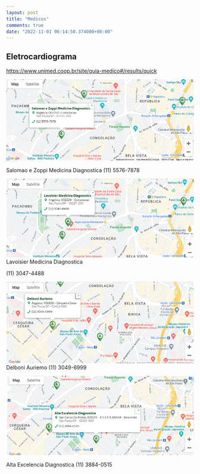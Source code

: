 ```yaml
---
layout: post
title: "Medicos"
comments: true
date: "2022-11-01 06:14:50.374000+00:00"
---
```


## Eletrocardiograma

https://www.unimed.coop.br/site/guia-medico#/results/quick

![](/assets/img/6D8spOIzs_f964a34a9f63b523473ffb71a2aa78dd.png)

Salomao e Zoppi Medicina Diagnostica
(11) 5576-7878

![](/assets/img/6D8spOIzs_41ab66016c463da53045263df266f99e.png)
Lavoisier Medicina Diagnostica

(11) 3047-4488


![](/assets/img/6D8spOIzs_5ac02812070371af7895c0329316feb1.png)
Delboni Auriemo
(11) 3049-6999

![](/assets/img/6D8spOIzs_330ff9f10798d71322fb0e5b9f507cdb.png)

Alta Excelencia Diagnostica
(11) 3884-0515

